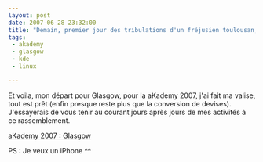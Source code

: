 ```yaml
---
layout: post
date: 2007-06-28 23:32:00
title: "Demain, premier jour des tribulations d'un fréjusien toulousan, exporté à Glasgow."
tags:
 - akademy
 - glasgow
 - kde
 - linux

---
```


Et voila, mon départ pour Glasgow, pour la aKademy 2007, j'ai fait ma valise, tout est prêt (enfin presque reste plus que la conversion de devises). J'essayerais de vous tenir au courant jours après jours de mes activités à ce rassemblement.

[aKademy 2007 : Glasgow](http://akademy2007.kde.org/)

PS : Je veux un iPhone ^^
